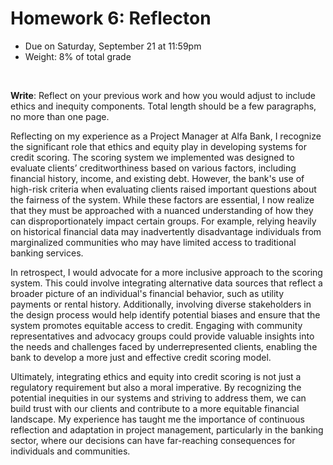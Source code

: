 # Homework 6: Reflecton

- Due on Saturday, September 21 at 11:59pm
- Weight: 8% of total grade

<br>

**Write**: Reflect on your previous work and how you would adjust to include ethics and inequity components. Total length should be a few paragraphs, no more than one page.


Reflecting on my experience as a Project Manager at Alfa Bank, I recognize the significant role that ethics and equity play in developing systems for credit scoring. The scoring system we implemented was designed to evaluate clients’ creditworthiness based on various factors, including financial history, income, and existing debt. However, the bank's use of high-risk criteria when evaluating clients raised important questions about the fairness of the system. While these factors are essential, I now realize that they must be approached with a nuanced understanding of how they can disproportionately impact certain groups. For example, relying heavily on historical financial data may inadvertently disadvantage individuals from marginalized communities who may have limited access to traditional banking services.

In retrospect, I would advocate for a more inclusive approach to the scoring system. This could involve integrating alternative data sources that reflect a broader picture of an individual's financial behavior, such as utility payments or rental history. Additionally, involving diverse stakeholders in the design process would help identify potential biases and ensure that the system promotes equitable access to credit. Engaging with community representatives and advocacy groups could provide valuable insights into the needs and challenges faced by underrepresented clients, enabling the bank to develop a more just and effective credit scoring model.

Ultimately, integrating ethics and equity into credit scoring is not just a regulatory requirement but also a moral imperative. By recognizing the potential inequities in our systems and striving to address them, we can build trust with our clients and contribute to a more equitable financial landscape. My experience has taught me the importance of continuous reflection and adaptation in project management, particularly in the banking sector, where our decisions can have far-reaching consequences for individuals and communities.
